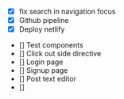 - [x] fix search in navigation focus
- [x] Github pipeline
- [x] Deploy netlify
- [] Test components
- [] Click out side directive
- [] Login page
- [] Signup page
- [] Post text editor
- []